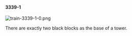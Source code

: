 #### 3339-1
![train-3339-1-0.png](https://github.com/lil-lab/nlvr/raw/master/nlvr/train/images/17/train-3339-1-0.png "train-3339-1-0.png")

There are exactly two black blocks as the base of a tower.